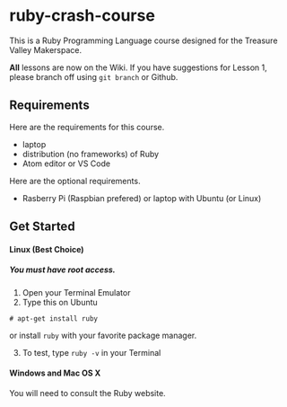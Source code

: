 # ruby-crash-course
This is a Ruby Programming Language course designed for the Treasure Valley Makerspace.

__All__ lessons are now on the Wiki.
If you have suggestions for Lesson 1, please branch off using `git branch` or Github.

## Requirements
Here are the requirements for this course.
- laptop
- distribution (no frameworks) of Ruby
- Atom editor or VS Code

Here are the optional requirements.
- Rasberry Pi (Raspbian prefered) or laptop with Ubuntu (or Linux)

## Get Started
#### Linux (Best Choice)
##### You must have root access.
1. Open your Terminal Emulator
2. Type this on Ubuntu
````
# apt-get install ruby
````
or install `ruby` with your favorite package manager.

3. To test, type `ruby -v` in your Terminal

#### Windows and Mac OS X
You will need to consult the Ruby website.

